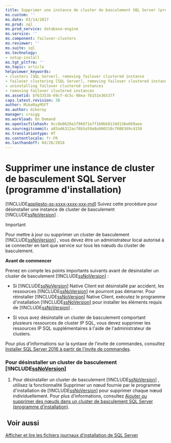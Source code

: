 ```yaml
---
title: Supprimer une instance de cluster de basculement SQL Server (programme d’installation) | Microsoft Docs
ms.custom: ''
ms.date: 03/14/2017
ms.prod: sql
ms.prod_service: database-engine
ms.service: ''
ms.component: failover-clusters
ms.reviewer: ''
ms.suite: sql
ms.technology:
- setup-install
ms.tgt_pltfrm: ''
ms.topic: article
helpviewer_keywords:
- clusters [SQL Server], removing failover clustered instance
- failover clustering [SQL Server], removing failover clustered instance
- uninstalling failover clustered instances
- removing failover clustered instances
ms.assetid: bf63353b-69cf-4c5c-98ea-7b151e36537f
caps.latest.revision: 38
author: MikeRayMSFT
ms.author: mikeray
manager: craigg
ms.workload: On Demand
ms.openlocfilehash: 9cc8e0620a1f96671e7f160bb813dd136e669aee
ms.sourcegitcommit: a85a46312acf8b5a59a8a900310cf088369c4150
ms.translationtype: HT
ms.contentlocale: fr-FR
ms.lasthandoff: 04/26/2018
---
```

# <a name="remove-a-sql-server-failover-cluster-instance-setup"></a>Supprimer une instance de cluster de basculement SQL Server (programme d'installation)
[!INCLUDE[appliesto-ss-xxxx-xxxx-xxx-md](../../../includes/appliesto-ss-xxxx-xxxx-xxx-md.md)]
  Suivez cette procédure pour désinstaller une instance de cluster de basculement [!INCLUDE[ssNoVersion](../../../includes/ssnoversion-md.md)] .  
  
> [!IMPORTANT]  
>  Pour mettre à jour ou supprimer un cluster de basculement [!INCLUDE[ssNoVersion](../../../includes/ssnoversion-md.md)] , vous devez être un administrateur local autorisé à se connecter en tant que service sur tous les nœuds du cluster de basculement.  
  
 **Avant de commencer**  
  
 Prenez en compte les points importants suivants avant de désinstaller un cluster de basculement [!INCLUDE[ssNoVersion](../../../includes/ssnoversion-md.md)] :  
  
-   Si [!INCLUDE[ssNoVersion](../../../includes/ssnoversion-md.md)] Native Client est désinstallé par accident, les ressources [!INCLUDE[ssNoVersion](../../../includes/ssnoversion-md.md)] ne pourront pas démarrer. Pour réinstaller [!INCLUDE[ssNoVersion](../../../includes/ssnoversion-md.md)] Native Client, exécutez le programme d'installation [!INCLUDE[ssNoVersion](../../../includes/ssnoversion-md.md)] pour installer les éléments requis de [!INCLUDE[ssNoVersion](../../../includes/ssnoversion-md.md)] .  
  
-   Si vous avez désinstallé un cluster de basculement comportant plusieurs ressources de cluster IP SQL, vous devez supprimer les ressources IP SQL supplémentaires à l'aide de l'administrateur de clusters.  
  
 Pour plus d’informations sur la syntaxe de l’invite de commandes, consultez [Installer SQL Server 2016 à partir de l’invite de commandes](../../../database-engine/install-windows/install-sql-server-2016-from-the-command-prompt.md).  
  
### <a name="to-uninstall-a-includessnoversionincludesssnoversion-mdmd-failover-cluster"></a>Pour désinstaller un cluster de basculement [!INCLUDE[ssNoVersion](../../../includes/ssnoversion-md.md)]  
  
1.  Pour désinstaller un cluster de basculement [!INCLUDE[ssNoVersion](../../../includes/ssnoversion-md.md)] , utilisez la fonctionnalité Supprimer un nœud fournie par le programme d'installation de [!INCLUDE[ssNoVersion](../../../includes/ssnoversion-md.md)] pour supprimer chaque nœud individuellement. Pour plus d’informations, consultez [Ajouter ou supprimer des nœuds dans un cluster de basculement SQL Server &#40;programme d’installation&#41;](../../../sql-server/failover-clusters/install/add-or-remove-nodes-in-a-sql-server-failover-cluster-setup.md).  
  
## <a name="see-also"></a> Voir aussi  
 [Afficher et lire les fichiers journaux d’installation de SQL Server](../../../database-engine/install-windows/view-and-read-sql-server-setup-log-files.md)  
  
  
